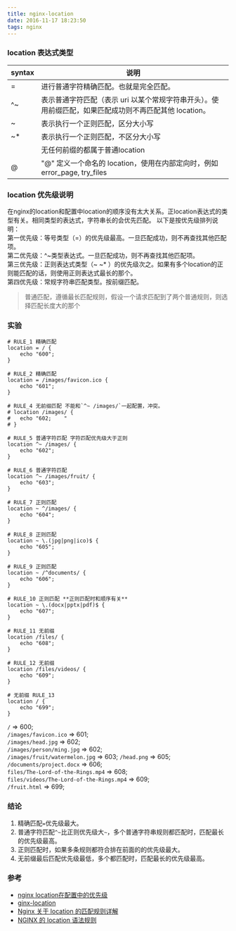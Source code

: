 ```yaml
---
title: nginx-location
date: 2016-11-17 18:23:50
tags: nginx
---
```

### location 表达式类型

|syntax|说明                                                                       |
| ---- |----                                                                      |   
| =    | 进行普通字符精确匹配。也就是完全匹配。                                          |
| ^~   | 表示普通字符匹配（表示 uri 以某个常规字符串开头）。使用前缀匹配，如果匹配成功则不再匹配其他 location。|
| ~    | 表示执行一个正则匹配，区分大小写                                               |
| ~*   | 表示执行一个正则匹配，不区分大小写                                             |
|      | 无任何前缀的都属于普通location                                               |
| @    | "@" 定义一个命名的 location，使用在内部定向时，例如 error_page, try_files       |


### location 优先级说明
在nginx的location和配置中location的顺序没有太大关系。正location表达式的类型有关。相同类型的表达式，字符串长的会优先匹配。
以下是按优先级排列说明：   
第一优先级：等号类型（=）的优先级最高。一旦匹配成功，则不再查找其他匹配项。    
第二优先级：^\~类型表达式。一旦匹配成功，则不再查找其他匹配项。    
第三优先级：正则表达式类型（\~ \~* ）的优先级次之。如果有多个location的正则能匹配的话，则使用正则表达式最长的那个。   
第四优先级：常规字符串匹配类型。按前缀匹配。

> 普通匹配，遵循最长匹配规则，假设一个请求匹配到了两个普通规则，则选择匹配长度大的那个


### 实验
```
# RULE_1 精确匹配
location = / {
    echo "600";
}

# RULE_2 精确匹配
location = /images/favicon.ico {
    echo "601";
}

# RULE_4 无前缀匹配 不能和`^~ /images/`一起配置，冲突。
# location /images/ {
#   echo "602;    " 
# }

# RULE_5 普通字符匹配 字符匹配优先级大于正则
location ^~ /images/ {
    echo "602";
}

# RULE_6 普通字符匹配
location ^~ /images/fruit/ {
    echo "603";
}

# RULE_7 正则匹配
location ~ ^/images/ {
    echo "604";
}

# RULE_8 正则匹配
location ~ \.(jpg|png|ico)$ {
    echo "605";
}

# RULE_9 正则匹配
location ~ /^documents/ {   
    echo "606";
}

# RULE_10 正则匹配 **正则匹配时和顺序有关**
location ~ \.(docx|pptx|pdf)$ {
    echo "607";
}

# RULE_11 无前缀
location /files/ {
    echo "608";
}

# RULE_12 无前缀
location /files/videos/ {
    echo "609";
}

# 无前缀 RULE_13
location / {
    echo "699";
}
```

`/` => 600;    
`/images/favicon.ico` => 601;    
`/images/head.jpg` => 602;    
`/images/person/ming.jpg` => 602;    
`/images/fruit/watermelon.jpg` => 603;
`/head.png` => 605;      
`/documents/project.docx` => 606;   
`files/The-Lord-of-the-Rings.mp4` => 608;    
`files/videos/The-Lord-of-the-Rings.mp4` => 609;    
`/fruit.html` => 699;    


### 结论
1. 精确匹配`=`优先级最大。
2. 普通字符匹配`^~`比正则优先级大`~`，多个普通字符串规则都匹配时，匹配最长的优先级最高。
3. 正则匹配时，如果多条规则都符合排在前面的的优先级最大。
4. 无前缀最后匹配优先级最低，多个都匹配时，匹配最长的优先级最高。


### 参考
- [nginx location在配置中的优先级](http://www.bo56.com/nginx-location在配置中的优先级/) 
- [ginx-location](https://gist.github.com/luxixing/7262911)
- [Nginx 关于 location 的匹配规则详解](http://eyesmore.iteye.com/blog/1141660)
- [NGINX 的 location 语法规则](http://denglz.blog.51cto.com/3617037/1341841)
